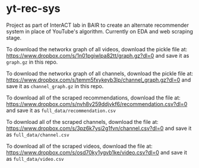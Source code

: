 # yt-rec-sys

Project as part of InterACT lab in BAIR to create an alternate recommender system in place of YouTube's algorithm. Currently on EDA and web scraping stage.

To download the networkx graph of all videos, download the pickle file at:
https://www.dropbox.com/s/1n01pgiwlpa82tt/graph.gz?dl=0
and save it as `graph.gz` in this repo.

To download the networkx graph of all channels, download the pickle file at:
https://www.dropbox.com/s/temm5fxykeyb3lp/channel_graph.gz?dl=0
and save it as `channel_graph.gz` in this repo.

To download all of the scraped recommendations, download the file at:
https://www.dropbox.com/s/nvh8v259ddjvkf6/recommendation.csv?dl=0
and save it as `full_data/recommendation.csv`

To download all of the scraped channels, download the file at:
https://www.dropbox.com/s/3pz6k7ysi2g1fvn/channel.csv?dl=0
and save it as `full_data/channel.csv`

To download all of the scraped videos, download the file at:
https://www.dropbox.com/s/osd70ky1ygvb1ke/video.csv?dl=0
and save it as `full_data/video.csv`